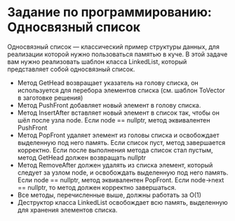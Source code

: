 # Задание по программированию: Односвязный список
Односвязный список — классический пример структуры данных, для реализации которой нужно пользоваться памятью в куче. В этой задаче вам нужно реализовать шаблон класса LinkedList, который представляет собой односвязный список.
* Метод GetHead возвращает указатель на голову списка, он используется для перебора элементов списка (см. шаблон ToVector в заготовке решения)
* Метод PushFront добавляет новый элемент в голову списка.
* Метод InsertAfter вставляет новый элемент в список так, чтобы он шёл после узла node. Если node == nullptr, метод эквивалентен PushFront
* Метод PopFront удаляет элемент из головы списка и освобождает выделенную под него память. Если список пуст, метод завершается корректно. Если после выполнения метода список стал пустым, метод GetHead должен возвращать nullptr
* Метод RemoveAfter должен удалять из списка элемент, который следует за узлом node, и освобождать выделенную под него память. Если node == nullptr, метод эквивалентен PopFront. Если node->next == nullptr, то метод должен корректно завершаться.
* Все методы, перечисленные выше, должны работать за O(1)
* Деструктор класса LinkedList освобождает всю память, выделенную для хранения элементов списка.
